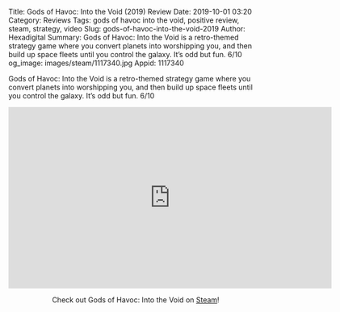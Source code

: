 Title: Gods of Havoc: Into the Void (2019) Review
Date: 2019-10-01 03:20
Category: Reviews
Tags: gods of havoc into the void, positive review, steam, strategy, video
Slug: gods-of-havoc-into-the-void-2019
Author: Hexadigital
Summary: Gods of Havoc: Into the Void is a retro-themed strategy game where you convert planets into worshipping you, and then build up space fleets until you control the galaxy. It’s odd but fun. 6/10
og_image: images/steam/1117340.jpg
Appid: 1117340

Gods of Havoc: Into the Void is a retro-themed strategy game where you convert planets into worshipping you, and then build up space fleets until you control the galaxy. It’s odd but fun. 6/10

<center><iframe src="https://www.youtube.com/embed/gh7F1J9hBvw?feature=oembed" allow="accelerometer; autoplay; encrypted-media; gyroscope; picture-in-picture" width="640" height="360" frameborder="0"></iframe>

Check out Gods of Havoc: Into the Void on [Steam](https://store.steampowered.com/app/1117340/?curator_clanid=34633900)!</center>